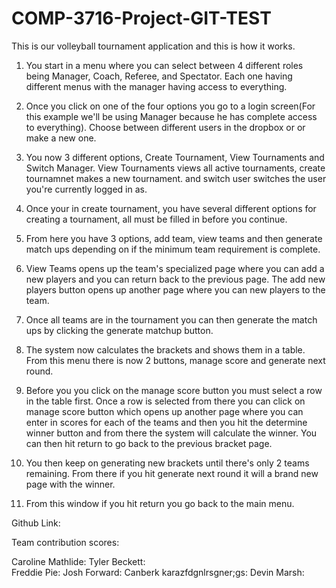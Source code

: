 # COMP-3716-Project-GIT-TEST

This is our volleyball tournament application and this is how it works. 

1. You start in a menu where you can select between 4 different roles being Manager, Coach, Referee, and Spectator. Each one
having different menus with the manager having access to everything.

2. Once you click on one of the four options you go to a login screen(For this example we'll be using Manager because he has 
complete access to everything). Choose between different users in the dropbox or or make a new one. 

3. You now 3 different options, Create Tournament, View Tournaments and Switch Manager. View Tournaments views all active tournaments,
create tournamnet makes a new tournament. and switch user switches the user you're currently logged in as. 

4. Once your in create tournament, you have several different options for creating a tournament, all must be filled in before
you continue. 

5. From here you have 3 options, add team, view teams and then generate match ups depending on if the minimum team requirement
is complete. 

6. View Teams opens up the team's specialized page where you can add a new players and you can return back to the previous page. 
The add new players button opens up another page where you can new players to the team. 

7. Once all teams are in the tournament you can then generate the match ups by clicking the generate matchup button. 

8. The system now calculates the brackets and shows them in a table. From this menu there is now 2 buttons, manage score 
and generate next round.

9. Before you you click on the manage score button you must select a row in the table first. Once a row is selected from 
there you can click on manage score button which opens up another page where you can enter in scores for each of the teams and
then you hit the determine winner button and from there the system will calculate the winner. You can then hit return to go back 
to the previous bracket page. 

10. You then keep on generating new brackets until there's only 2 teams remaining. From there if you hit generate next 
round it will a brand new page with the winner. 

11. From this window if you hit return you go back to the main menu. 



Github Link: 

Team contribution scores: 

Caroline Mathlide: 
Tyler Beckett:  
Freddie Pie: 
Josh Forward:
Canberk karazfdgnlrsgner;gs:
Devin Marsh:

